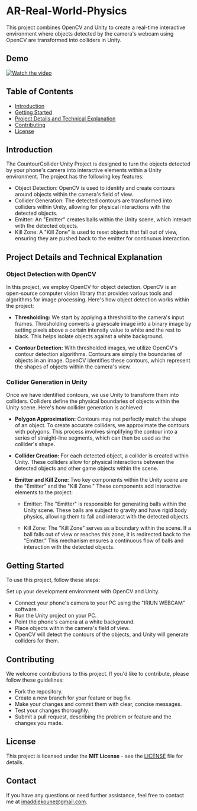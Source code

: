 # AR-Real-World-Physics

This project combines OpenCV and Unity to create a real-time interactive environment where objects detected by the camera's webcam using OpenCV are transformed into colliders in Unity.

## Demo 
[![Watch the video](https://github-production-user-asset-6210df.s3.amazonaws.com/75379150/270513617-640b31d3-85f2-4ffc-8239-2bd92b48e6b9.gif)](https://www.youtube.com/watch?v=gEnqBC4i7NE)

## Table of Contents

- [Introduction](#introduction)
- [Getting Started](#getting-started)
- [Project Details and Technical Explanation](#project-details-and-technical-explanation)
- [Contributing](#contributing)
- [License](#license)

## Introduction

The CountourCollider Unity Project is designed to turn the objects detected by your phone's camera into interactive elements within a Unity environment. The project has the following key features:

- Object Detection: OpenCV is used to identify and create contours around objects within the camera's field of view.
- Collider Generation: The detected contours are transformed into colliders within Unity, allowing for physical interactions with the detected objects.
- Emitter: An "Emitter" creates balls within the Unity scene, which interact with the detected objects.
- Kill Zone: A "Kill Zone" is used to reset objects that fall out of view, ensuring they are pushed back to the emitter for continuous interaction.

## Project Details and Technical Explanation
### Object Detection with OpenCV
In this project, we employ OpenCV for object detection. OpenCV is an open-source computer vision library that provides various tools and algorithms for image processing. Here's how object detection works within the project:

- **Thresholding:** We start by applying a threshold to the camera's input frames. Thresholding converts a grayscale image into a binary image by setting pixels above a certain intensity value to white and the rest to black. This helps isolate objects against a white background.

- **Contour Detection:** With thresholded images, we utilize OpenCV's contour detection algorithms. Contours are simply the boundaries of objects in an image. OpenCV identifies these contours, which represent the shapes of objects within the camera's view.

### Collider Generation in Unity
Once we have identified contours, we use Unity to transform them into colliders. Colliders define the physical boundaries of objects within the Unity scene. Here's how collider generation is achieved:

- **Polygon Approximation:** Contours may not perfectly match the shape of an object. To create accurate colliders, we approximate the contours with polygons. This process involves simplifying the contour into a series of straight-line segments, which can then be used as the collider's shape.

- **Collider Creation:** For each detected object, a collider is created within Unity. These colliders allow for physical interactions between the detected objects and other game objects within the scene.

- **Emitter and Kill Zone:**
Two key components within the Unity scene are the "Emitter" and the "Kill Zone." These components add interactive elements to the project:

  - Emitter: The "Emitter" is responsible for generating balls within the Unity scene. These balls are subject to gravity and have rigid body physics, allowing them to fall and interact with the detected objects.

  - Kill Zone: The "Kill Zone" serves as a boundary within the scene. If a ball falls out of view or reaches this zone, it is redirected back to the "Emitter." This mechanism ensures a continuous flow of balls and interaction with the detected objects.

## Getting Started
To use this project, follow these steps:

Set up your development environment with OpenCV and Unity.

- Connect your phone's camera to your PC using the "IRIUN WEBCAM" software.
- Run the Unity project on your PC.
- Point the phone's camera at a white background.
- Place objects within the camera's field of view.
- OpenCV will detect the contours of the objects, and Unity will generate colliders for them.

## Contributing
We welcome contributions to this project. If you'd like to contribute, please follow these guidelines:

- Fork the repository.
- Create a new branch for your feature or bug fix.
- Make your changes and commit them with clear, concise messages.
- Test your changes thoroughly.
- Submit a pull request, describing the problem or feature and the changes you made.

## License

This project is licensed under the **MIT License** - see the [LICENSE](LICENSE) file for details.


## Contact

If you have any questions or need further assistance, feel free to contact me at [imaddjekoune@gmail.com](mailto:imaddjekoune@gmail.com).
